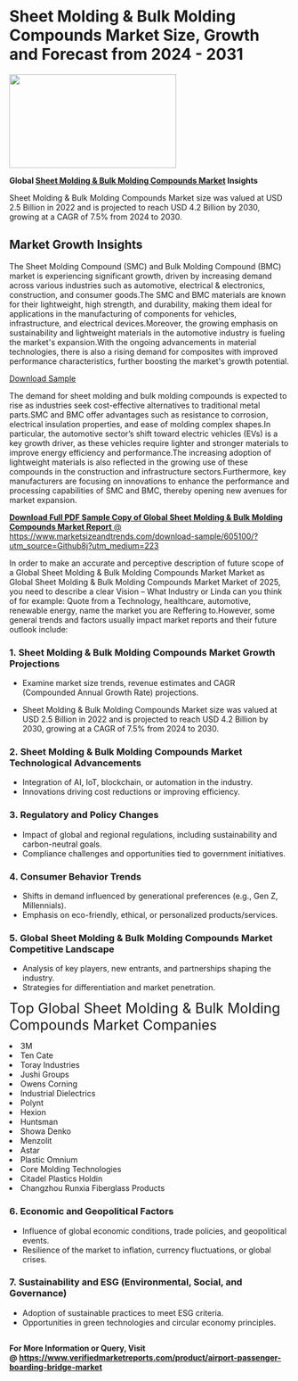 <H1>Sheet Molding & Bulk Molding Compounds Market Size, Growth and Forecast from 2024 - 2031</H1><img class="aligncenter size-medium wp-image-584254" src="https://thirdeyenews.in/wp-content/uploads/2024/09/Global-Market-Research-300x168.jpeg" alt="" width="300" height="168" /><p><strong>Global&nbsp;<a href="https://www.marketsizeandtrends.com/download-sample/605100/?utm_source=Github8j?utm_medium=223">Sheet Molding & Bulk Molding Compounds Market</a> Insights</strong></p><p>Sheet Molding & Bulk Molding Compounds Market size was valued at USD 2.5 Billion in 2022 and is projected to reach USD 4.2 Billion by 2030, growing at a CAGR of 7.5% from 2024 to 2030.</p><p><h2>Market Growth Insights</h2> <p>The Sheet Molding Compound (SMC) and Bulk Molding Compound (BMC) market is experiencing significant growth, driven by increasing demand across various industries such as automotive, electrical & electronics, construction, and consumer goods.The SMC and BMC materials are known for their lightweight, high strength, and durability, making them ideal for applications in the manufacturing of components for vehicles, infrastructure, and electrical devices.Moreover, the growing emphasis on sustainability and lightweight materials in the automotive industry is fueling the market's expansion.With the ongoing advancements in material technologies, there is also a rising demand for composites with improved performance characteristics, further boosting the market's growth potential.</p> <p><a href="#">Download Sample</a></p> <p>The demand for sheet molding and bulk molding compounds is expected to rise as industries seek cost-effective alternatives to traditional metal parts.SMC and BMC offer advantages such as resistance to corrosion, electrical insulation properties, and ease of molding complex shapes.In particular, the automotive sector’s shift toward electric vehicles (EVs) is a key growth driver, as these vehicles require lighter and stronger materials to improve energy efficiency and performance.The increasing adoption of lightweight materials is also reflected in the growing use of these compounds in the construction and infrastructure sectors.Furthermore, key manufacturers are focusing on innovations to enhance the performance and processing capabilities of SMC and BMC, thereby opening new avenues for market expansion.</p> <p><a href="#"></p><p><span class=""><strong>Download Full PDF Sample Copy of Global Sheet Molding & Bulk Molding Compounds Market Report</strong> @ <a href="https://www.marketsizeandtrends.com/download-sample/605100/?utm_source=Github8j?utm_medium=223" target="_blank">https://www.marketsizeandtrends.com/download-sample/605100/?utm_source=Github8j?utm_medium=223</a></span></p><p>In order to make an accurate and perceptive description of future scope of a Global&nbsp;Sheet Molding & Bulk Molding Compounds Market Market as Global&nbsp;Sheet Molding & Bulk Molding Compounds Market Market of 2025, you need to describe a clear Vision &ndash; What Industry or Linda can you think of for example: Quote from a Technology, healthcare, automotive, renewable energy, name the market you are Reffering to.However, some general trends and factors usually impact market reports and their future outlook include:</p><h3>1.&nbsp;<strong>Sheet Molding & Bulk Molding Compounds Market Growth Projections</strong></h3><ul><li>Examine market size trends, revenue estimates and CAGR (Compounded Annual Growth Rate) projections.</li><li><p>Sheet Molding & Bulk Molding Compounds Market size was valued at USD 2.5 Billion in 2022 and is projected to reach USD 4.2 Billion by 2030, growing at a CAGR of 7.5% from 2024 to 2030.</p></li></ul><h3>2.&nbsp;<strong>Sheet Molding & Bulk Molding Compounds Market Technological Advancements</strong></h3><ul><li>Integration of AI, IoT, blockchain, or automation in the industry.</li><li>Innovations driving cost reductions or improving efficiency.</li></ul><h3>3.&nbsp;<strong>Regulatory and Policy Changes</strong></h3><ul><li>Impact of global and regional regulations, including sustainability and carbon-neutral goals.</li><li>Compliance challenges and opportunities tied to government initiatives.</li></ul><h3>4.&nbsp;<strong>Consumer Behavior Trends</strong></h3><ul><li>Shifts in demand influenced by generational preferences (e.g., Gen Z, Millennials).</li><li>Emphasis on eco-friendly, ethical, or personalized products/services.</li></ul><h3>5.&nbsp;<strong>Global Sheet Molding & Bulk Molding Compounds Market Competitive Landscape</strong></h3><ul><li>Analysis of key players, new entrants, and partnerships shaping the industry.</li><li>Strategies for differentiation and market penetration.</li></ul><p data-pm-slice="1 1 []"><span style="color: inherit; font-family: inherit; font-size: 25px;">Top Global Sheet Molding & Bulk Molding Compounds Market Companies</span></p><div class="" data-test-id=""><p><li>3M</li><li> Ten Cate</li><li> Toray Industries</li><li> Jushi Groups</li><li> Owens Corning</li><li> Industrial Dielectrics</li><li> Polynt</li><li> Hexion</li><li> Huntsman</li><li> Showa Denko</li><li> Menzolit</li><li> Astar</li><li> Plastic Omnium</li><li> Core Molding Technologies</li><li> Citadel Plastics Holdin</li><li> Changzhou Runxia Fiberglass Products</li></p></div><h3>6.&nbsp;<strong>Economic and Geopolitical Factors</strong></h3><ul><li>Influence of global economic conditions, trade policies, and geopolitical events.</li><li>Resilience of the market to inflation, currency fluctuations, or global crises.</li></ul><h3>7.&nbsp;<strong>Sustainability and ESG (Environmental, Social, and Governance)</strong></h3><ul><li>Adoption of sustainable practices to meet ESG criteria.</li><li>Opportunities in green technologies and circular economy principles.</li></ul><h2><strong style="font-size: 14px;">For More Information or Query, Visit @&nbsp;</strong><a style="background-color: #ffffff; font-size: 14px;" href="https://www.marketsizeandtrends.com/report/sheet-molding-and-bulk-molding-compounds-market/" target="_blank">https://www.verifiedmarketreports.com/product/airport-passenger-boarding-bridge-market</a></h2>